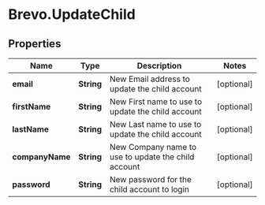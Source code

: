 # Brevo.UpdateChild

## Properties
Name | Type | Description | Notes
------------ | ------------- | ------------- | -------------
**email** | **String** | New Email address to update the child account | [optional] 
**firstName** | **String** | New First name to use to update the child account | [optional] 
**lastName** | **String** | New Last name to use to update the child account | [optional] 
**companyName** | **String** | New Company name to use to update the child account | [optional] 
**password** | **String** | New password for the child account to login | [optional] 


